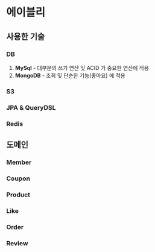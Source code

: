 # 에이블리

## 사용한 기술
### DB
1. **MySql** - 대부분의 쓰기 연산 및 ACID 가 중요한 연산에 적용  
2. **MongoDB** - 조회 및 단순한 기능(좋아요) 에 적용

### S3 

### JPA & QueryDSL

### Redis


## 도메인

### Member

### Coupon

### Product  

### Like

### Order

### Review 